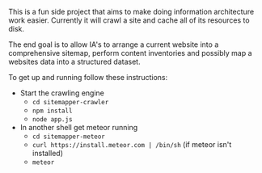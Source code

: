 This is a fun side project that aims to make doing information architecture work easier. Currently it will crawl a site and cache all of its resources to disk.

The end goal is to allow IA's to arrange a current website into a comprehensive sitemap, perform content inventories and possibly map a websites data into a structured dataset.

To get up and running follow these instructions:

- Start the crawling engine
  - `cd sitemapper-crawler`
  - `npm install`
  - `node app.js`
- In another shell get meteor running
  - `cd sitemapper-meteor`
  - `curl https://install.meteor.com | /bin/sh` (if meteor isn't installed)
  - `meteor`